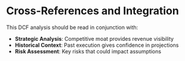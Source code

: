 # Cross-References and Integration

This DCF analysis should be read in conjunction with:
- **Strategic Analysis**: Competitive moat provides revenue visibility
- **Historical Context**: Past execution gives confidence in projections
- **Risk Assessment**: Key risks that could impact assumptions
